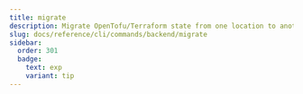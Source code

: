 ```yaml
---
title: migrate
description: Migrate OpenTofu/Terraform state from one location to another.
slug: docs/reference/cli/commands/backend/migrate
sidebar:
  order: 301
  badge:
    text: exp
    variant: tip
---
```


<!-- This page is intentionally empty. Commands are defined in `src/pages/docs/reference/cli/commands/[...slug.astro] -->
<!-- This file is a placeholder to ensure that other pages see commands in their sidebars, and so that the data is accessible in the docs collection. -->

